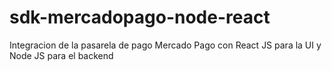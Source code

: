 # sdk-mercadopago-node-react
Integracion de la pasarela de pago Mercado Pago con React JS para la UI y Node JS para el backend
